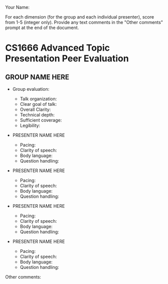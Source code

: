 Your Name:

For each dimension (for the group and each individual presenter), score from
1-5 (integer only). Provide any text comments in the "Other comments" prompt at
the end of the document.

# CS1666 Advanced Topic Presentation Peer Evaluation

## GROUP NAME HERE

* Group evaluation:
	* Talk organization: 
	* Clear goal of talk: 
	* Overall Clarity: 
	* Technical depth: 
	* Sufficient coverage: 
	* Legibility: 

* PRESENTER NAME HERE
	* Pacing: 
	* Clarity of speech: 
	* Body language: 
	* Question handling: 

* PRESENTER NAME HERE
	* Pacing: 
	* Clarity of speech: 
	* Body language: 
	* Question handling: 

* PRESENTER NAME HERE
	* Pacing: 
	* Clarity of speech: 
	* Body language: 
	* Question handling: 

* PRESENTER NAME HERE
	* Pacing: 
	* Clarity of speech: 
	* Body language: 
	* Question handling: 

Other comments:

